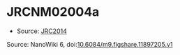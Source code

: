<a name="material" />

# JRCNM02004a
<script type="application/ld+json">
  {
    "@context": "https://schema.org/",
    "@type": "ChemicalSubstance",
    "@id": "https://egonw.github.io/nanowiki/nanowiki385.html#material",
    "http://purl.org/dc/terms/conformsTo":
      {
        "@type": "CreativeWork",
        "@id": "https://bioschemas.org/profiles/ChemicalSubstance/0.4-RELEASE/"
      },
    "identfier": "385",
    "name": "JRCNM02004a",
    "url": "https://egonw.github.io/nanowiki/nanowiki385.html#material",
    "sameAs": "http://127.0.0.1/mediawiki/index.php/Special:URIResolver/JRCNM02004a"
  }
</script>


* Source: [JRC2014](articleJRC2014.md)


Source: NanoWiki 6, doi:[10.6084/m9.figshare.11897205.v1](https://doi.org/10.6084/m9.figshare.11897205.v1)
